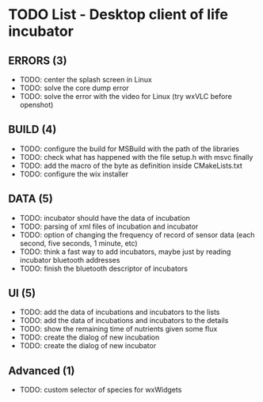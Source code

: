 # TODO List - Desktop client of life incubator

## ERRORS (3)

- TODO: center the splash screen in Linux
- TODO: solve the core dump error
- TODO: solve the error with the video for Linux (try wxVLC before openshot)

## BUILD (4)

- TODO: configure the build for MSBuild with the path of the libraries
- TODO: check what has happened with the file setup.h with msvc finally
- TODO: add the macro of the byte as definition inside CMakeLists.txt
- TODO: configure the wix installer

## DATA (5)

- TODO: incubator should have the data of incubation
- TODO: parsing of xml files of incubation and incubator
- TODO: option of changing the frequency of record of sensor data (each second, five seconds, 1 minute, etc)
- TODO: think a fast way to add incubators, maybe just by reading incubator bluetooth addresses
- TODO: finish the bluetooth descriptor of incubators

## UI (5)

- TODO: add the data of incubations and incubators to the lists
- TODO: add the data of incubations and incubators to the details
- TODO: show the remaining time of nutrients given some flux
- TODO: create the dialog of new incubation
- TODO: create the dialog of new incubator

## Advanced (1)

- TODO: custom selector of species for wxWidgets
